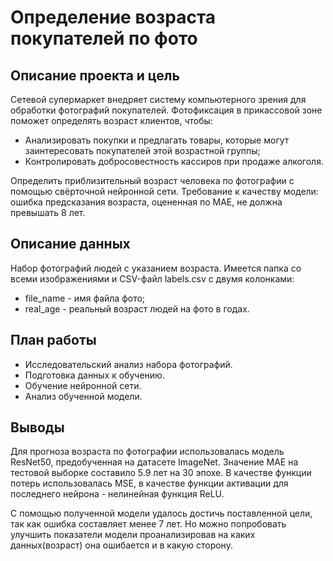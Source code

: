 # Определение возраста покупателей по фото

## Описание проекта и цель

Сетевой супермаркет внедряет систему компьютерного зрения для обработки фотографий покупателей. Фотофиксация в прикассовой зоне поможет определять возраст клиентов, чтобы:

 - Анализировать покупки и предлагать товары, которые могут заинтересовать покупателей этой возрастной группы;
 - Контролировать добросовестность кассиров при продаже алкоголя.

Определить приблизительный возраст человека по фотографии с помощью свёрточной нейронной сети.
Требование к качеству модели: ошибка предсказания возраста, оцененная по MAE, не должна превышать 8 лет.

## Описание данных

Набор фотографий людей с указанием возраста. 
Имеется папка со всеми изображениями и CSV-файл labels.csv с двумя колонками:

 - file_name - имя файла фото;
 - real_age - реальный возраст людей на фото в годах.

## План работы

 - Исследовательский анализ набора фотографий.
 - Подготовка данных к обучению.
 - Обучение нейронной сети.
 - Анализ обученной модели.

## Выводы

Для прогноза возраста по фотографии использовалась модель ResNet50, предобученная на датасете ImageNet. Значение MAE на тестовой выборке составило 5.9 лет на 30 эпохе. В качестве функции потерь использовалась MSE, в качестве функции активации для последнего нейрона - нелинейная функция ReLU.

С помощью полученной модели удалось достичь поставленной цели, так как ошибка составляет менее 7 лет. Но можно попробовать улучшить показатели модели проанализировав на каких данных(возраст) она ошибается и в какую сторону.